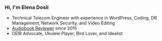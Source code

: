 ### Hi, I'm Elena Dosil

* Technical Telecom Engineer with experience in WordPress, Coding, DB Management, Network Security, and Video Editing
* [Audiobook Reviewer](https://lomeraniel.com) since 2015
* DEIB Advocate, Ukulele Player, Bird Lover, and Idealist
